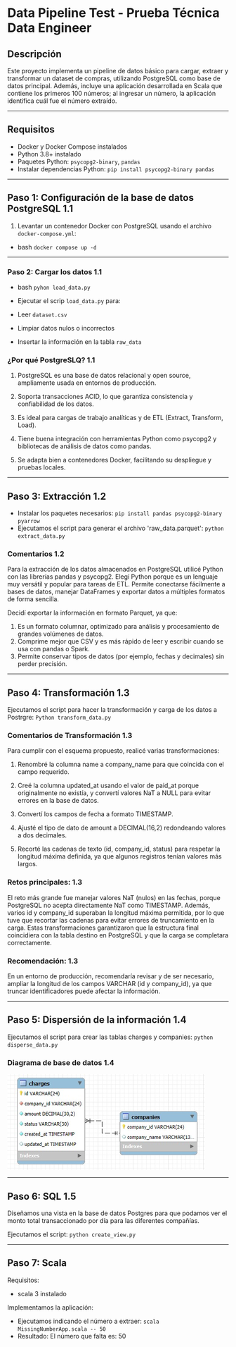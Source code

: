 # Data Pipeline Test - Prueba Técnica Data Engineer

## Descripción

Este proyecto implementa un pipeline de datos básico para cargar, extraer y transformar un dataset de compras, utilizando PostgreSQL como base de datos principal. Además, incluye una aplicación desarrollada en Scala que contiene los primeros 100 números; al ingresar un número, la aplicación identifica cuál fue el número extraído.

---

## Requisitos

- Docker y Docker Compose instalados
- Python 3.8+ instalado
- Paquetes Python: `psycopg2-binary`, `pandas`
- Instalar dependencias Python: `pip install psycopg2-binary pandas`


---

## Paso 1: Configuración de la base de datos PostgreSQL 1.1

1. Levantar un contenedor Docker con PostgreSQL usando el archivo `docker-compose.yml`:

- bash `docker compose up -d`

---

### Paso 2: Cargar los datos 1.1

- bash `pyhon load_data.py`

- Ejecutar el scrip `load_data.py` para:
- Leer `dataset.csv`
- Limpiar datos nulos o incorrectos
- Insertar la información en la tabla `raw_data`

### ¿Por qué PostgreSLQ? 1.1

1. PostgreSQL es una base de datos relacional y open source, ampliamente usada en entornos de producción.

2. Soporta transacciones ACID, lo que garantiza consistencia y confiabilidad de los datos.

3. Es ideal para cargas de trabajo analíticas y de ETL (Extract, Transform, Load).

4. Tiene buena integración con herramientas Python como psycopg2 y bibliotecas de análisis de datos como pandas.

5. Se adapta bien a contenedores Docker, facilitando su despliegue y pruebas locales.

---

## Paso 3: Extracción 1.2

- Instalar los paquetes necesarios: `pip install pandas psycopg2-binary pyarrow`
- Ejecutamos el script para generar el archivo 'raw_data.parquet': `python extract_data.py`

### Comentarios 1.2

Para la extracción de los datos almacenados en PostgreSQL utilicé Python con las librerías pandas y psycopg2.
Elegí Python porque es un lenguaje muy versátil y popular para tareas de ETL. Permite conectarse fácilmente a bases de datos, manejar DataFrames y exportar datos a múltiples formatos de forma sencilla.

Decidí exportar la información en formato Parquet, ya que:

1. Es un formato columnar, optimizado para análisis y procesamiento de grandes volúmenes de datos.
2. Comprime mejor que CSV y es más rápido de leer y escribir cuando se usa con pandas o Spark.
3. Permite conservar tipos de datos (por ejemplo, fechas y decimales) sin perder precisión.

---

## Paso 4: Transformación 1.3

Ejecutamos el script para hacer la transformación y carga de los datos a Postrgre: `Python transform_data.py`

### Comentarios de Transformación 1.3
Para cumplir con el esquema propuesto, realicé varias transformaciones:

1. Renombré la columna name a company_name para que coincida con el campo requerido.

2. Creé la columna updated_at usando el valor de paid_at porque originalmente no existía, y convertí valores NaT a NULL para evitar errores en la base de datos.

3. Convertí los campos de fecha a formato TIMESTAMP.

4. Ajusté el tipo de dato de amount a DECIMAL(16,2) redondeando valores a dos decimales.

5. Recorté las cadenas de texto (id, company_id, status) para respetar la longitud máxima definida, ya que algunos registros tenían valores más largos.

### Retos principales: 1.3
El reto más grande fue manejar valores NaT (nulos) en las fechas, porque PostgreSQL no acepta directamente NaT como TIMESTAMP. Además, varios id y company_id superaban la longitud máxima permitida, por lo que tuve que recortar las cadenas para evitar errores de truncamiento en la carga.
Estas transformaciones garantizaron que la estructura final coincidiera con la tabla destino en PostgreSQL y que la carga se completara correctamente.

### Recomendación: 1.3
En un entorno de producción, recomendaría revisar y de ser necesario, ampliar la longitud de los campos VARCHAR (id y company_id), ya que truncar identificadores puede afectar la información.

---

## Paso 5: Dispersión de la información 1.4

Ejecutamos el script para crear las tablas charges y companies: `python disperse_data.py`

### Diagrama de base de datos 1.4

![Diagrama ER](diagrama_er.jpg)


---

## Paso 6: SQL 1.5

Diseñamos una vista en la base de datos Postgres para que podamos ver el monto total transaccionado por día para las diferentes compañías.

Ejecutamos el script: `python create_view.py`

---

## Paso 7: Scala

Requisitos:
- scala 3 instalado

Implementamos la aplicación:

- Ejecutamos indicando el número a extraer: `scala MissingNumberApp.scala -- 50`
- Resultado: El número que falta es: 50
